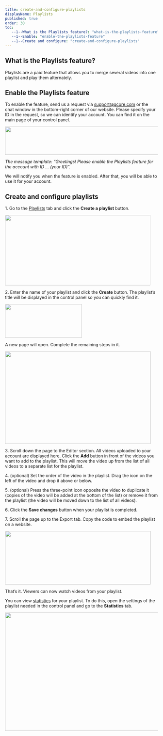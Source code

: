 ```yaml
---
title: create-and-configure-playlists
displayName: Playlists
published: true
order: 30
toc:
   --1--What is the Playlists feature?: "what-is-the-playlists-feature"
   --1--Enable: "enable-the-playlists-feature"
   --1--Create and configure: "create-and-configure-playlists"
---
```

  
  

What is the Playlists feature?
------------------------------

Playlists are a paid feature that allows you to merge several videos into one playlist and play them alternately.

Enable the Playlists feature
----------------------------

To enable the feature, send us a request via [support@gcore.com](mailto:support@gcore.com) or the chat window in the bottom-right corner of our website. Please specify your ID in the request, so we can identify your account. You can find it on the main page of your control panel.

<img src="https://support.gcore.com/hc/article_attachments/9672671990033" alt="" width="599" height="93">

_The message template: “Greetings! Please enable the Playlists feature for the account with ID … (your ID)”._

We will notify you when the feature is enabled. After that, you will be able to use it for your account.

Create and configure playlists
------------------------------

1. Go to the [Playlists](https://streaming-preprod.gcore.com/playlists/list) tab and click the **Create a playlist** button.

<img src="https://support.gcore.com/hc/article_attachments/9672671990161" alt="" width="479" height="232">

2. Enter the name of your playlist and click the **Create** button. The playlist’s title will be displayed in the control panel so you can quickly find it.

<img src="https://support.gcore.com/hc/article_attachments/9672672040977" alt="" width="253" height="111">

A new page will open. Complete the remaining steps in it.

<img src="https://support.gcore.com/hc/article_attachments/9672672048657" alt="" width="480" height="305">

3. Scroll down the page to the Editor section. All videos uploaded to your account are displayed here. Click the **Add** button in front of the videos you want to add to the playlist. This will move the video up from the list of all videos to a separate list for the playlist.

4. (optional) Set the order of the video in the playlist. Drag the icon on the left of the video and drop it above or below.

5. (optional) Press the three-point icon opposite the video to duplicate it (copies of the video will be added at the bottom of the list) or remove it from the playlist (the video will be moved down to the list of all videos).

6. Click the **Save changes** button when your playlist is completed.

7. Scroll the page up to the Export tab. Copy the code to embed the playlist on a website.

<img src="https://support.gcore.com/hc/article_attachments/9672672084497" alt="" width="480" height="176">

That’s it. Viewers can now watch videos from your playlist.

You can view [statistics](https://gcore.com/support/articles/5523465324945/) for your playlist. To do this, open the settings of the playlist needed in the control panel and go to the **Statistics** tab.

<img src="https://support.gcore.com/hc/article_attachments/9672700287121" alt="" width="599" height="390">